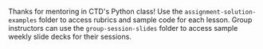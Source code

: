Thanks for mentoring in CTD's Python class! Use the `assignment-solution-examples` folder to access rubrics and sample code for each lesson. Group instructors can use the `group-session-slides` folder to access sample weekly slide decks for their sessions.
